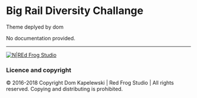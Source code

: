 # Big Rail Diversity Challange
Theme deplyed by dom

No documentation provided.

---

[![N|REd Frog Studio](https://red-frog.s3.amazonaws.com/public-assets/github-batch.png)](https://www.redfrogstudio.co.uk)

### Licence and copyright
:copyright: 2016-2018 Copyright Dom Kapelewski | Red Frog Studio | All rights reserved. Copying and distributing is prohibited.

